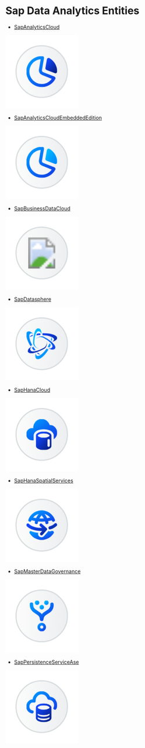 # Sap Data Analytics Entities


- [SapAnalyticsCloud](./sap-analytics-cloud.md)  
<img src="./sap-analytics-cloud.png" width="200"/>

- [SapAnalyticsCloudEmbeddedEdition](./sap-analytics-cloud-embedded-edition.md)  
<img src="./sap-analytics-cloud-embedded-edition.png" width="200"/>

- [SapBusinessDataCloud](./sap-business-data-cloud.md)  
<img src="./sap-business-data-cloud.png" width="200"/>

- [SapDatasphere](./sap-datasphere.md)  
<img src="./sap-datasphere.png" width="200"/>

- [SapHanaCloud](./sap-hana-cloud.md)  
<img src="./sap-hana-cloud.png" width="200"/>

- [SapHanaSpatialServices](./sap-hana-spatial-services.md)  
<img src="./sap-hana-spatial-services.png" width="200"/>

- [SapMasterDataGovernance](./sap-master-data-governance.md)  
<img src="./sap-master-data-governance.png" width="200"/>

- [SapPersistenceServiceAse](./sap-persistence-service-ase.md)  
<img src="./sap-persistence-service-ase.png" width="200"/>
